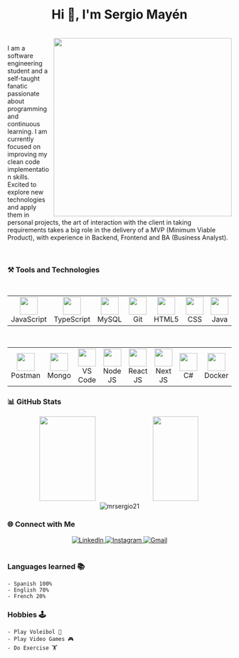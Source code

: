 <h1 align="center">Hi 👋, I'm Sergio Mayén</h1>

<br/>

<img src="https://raw.githubusercontent.com/MicaelliMedeiros/micaellimedeiros/master/image/computer-illustration.png" min-width="400px" max-width="400px" width="400px" align="right" />

<p align="left"> 
I am a software engineering student and a self-taught fanatic passionate about programming and continuous learning. I am currently focused on improving my clean code implementation skills. Excited to explore new technologies and apply them in personal projects, the art of interaction with the client in taking requirements takes a big role in the delivery of a MVP (Minimum Viable Product), with experience in Backend, Frontend and BA (Business Analyst).
</p>

<br>

### ⚒️ Tools and Technologies

<div align="center">
  <table>
    <div style="display: flex; align-items: flex-start; align: center">
    <table align="center">
      <tr>
        <td align="center"  width="96">
          <img src="https://skillicons.dev/icons?i=js" width="40" height="40" />
          <br>JavaScript
        </td>
        <td align="center" width="96">
            <img src="https://skillicons.dev/icons?i=ts" width="40" height="40" />
          <br>TypeScript
        </td>
        <td align="center" width="96">
            <img src="https://techstack-generator.vercel.app/mysql-icon.svg" width="40" height="40" />
          <br>MySQL
        </td>
            <td align="center" width="96"> 
            <img src="https://skillicons.dev/icons?i=git" width="40" height="40" />
          <br>Git
        </td>
            <td align="center"  width="96">
            <img src="https://skillicons.dev/icons?i=html" width="40" height="40" />
          <br>HTML5
        </td>
        <td align="center" width="96">
            <img src="https://skillicons.dev/icons?i=css" width="40" height="40" />
          <br>CSS
        </td>
        <td align="center" width="96">
            <img src="https://skillicons.dev/icons?i=java" width="40" height="40" />
          <br>Java
        </td>
        <td align="center" width="96">
            <img src="https://skillicons.dev/icons?i=python" width="40" height="40" />
          <br>Python
        </td>
      </tr>
  </table>
</div>

<div align="center">
  <table>
    <div style="display: flex; align-items: flex-start; align: center">
    <table align="center">
      <tr>
        <td align="center"  width="96">
          <img src="https://skillicons.dev/icons?i=postman" width="40" height="40" />
          <br>Postman
        </td>
        <td align="center" width="96">
            <img src="https://skillicons.dev/icons?i=mongo" width="40" height="40" />
          <br>Mongo
        </td>
        </td>
            <td align="center" width="96"> 
            <img src="https://skillicons.dev/icons?i=vscode" width="40" height="40" />
          <br>VS Code
        </td>
            <td align="center"  width="96">
            <img src="https://skillicons.dev/icons?i=nodejs" width="40" height="40" />
          <br>Node JS
        </td>
        <td align="center" width="96">
            <img src="https://skillicons.dev/icons?i=react" width="40" height="40" />
          <br>React JS
        </td>
        <td align="center" width="96">
            <img src="https://skillicons.dev/icons?i=next" width="40" height="40" />
          <br>Next JS
        </td>
        <td align="center" width="96">
            <img src="https://skillicons.dev/icons?i=cs" width="40" height="40" />
          <br>C#
        </td>
        <td align="center" width="96">
            <img src="https://skillicons.dev/icons?i=docker" width="40" height="40" />
          <br>Docker
        </td>
      </tr>
  </table>
</div>

### 📊 GitHub Stats

<div align="center">
  <!--Git status-->
  <picture>
    <img width="50%" height="190px" src="https://github-readme-stats.vercel.app/api?username=mrsergio21&show_icons=true&title_color=783c00&text_color=af552e&icon_color=783c00&bg_color=f8efd4&cache_seconds=2300">
  </picture>
  <picture>
    <img width="45%" height="190px" src="https://github-readme-stats.vercel.app/api/top-langs/?username=MRSergio21&show_icons=true&layout=compact&show_icons=true&title_color=783c00&text_color=af552e&icon_color=783c00&bg_color=f8efd4&cache_seconds=2300" />
  </picture>
  <picture>
    <img href="https://github.com/ryo-ma/github-profile-trophy" /><img src="https://github-profile-trophy.vercel.app/?username=mrsergio21" alt="mrsergio21" />
  </picture>  
</div>

### 🌐 Connect with Me

<div align="center">
    <a href="https://www.linkedin.com/in/muhammad-talha-ramzan" target="_blank">
        <img src="https://img.shields.io/badge/-LinkedIn-%230077B5?style=for-the-badge&logo=linkedin&logoColor=white" alt="LinkedIn">
    </a>
    <a href="https://instagram.com/sergio_mr2105" target="_blank">
        <img src="https://img.shields.io/badge/-Instagram-%23E4405F?style=for-the-badge&logo=instagram&logoColor=white" alt="Instagram">
    </a>
    <a href="mailto:sergioruano2105@gmail.com">
        <img src="https://img.shields.io/badge/-Gmail-%23333?style=for-the-badge&logo=gmail&logoColor=white" alt="Gmail">
    </a>
    <!--<a href="https://o21ex.me" style="text-decoration: none;">
        <img src="https://img.shields.io/badge/Portfolio-orange?style=for-the-badge&logo=firefox&logoColor=white" alt="Visit my portfolio here: o21ex.me">
    </a>-->
</div>
<br>

### Languages learned 📚

    - Spanish 100% 
    - English 70%
    - French 20%

### Hobbies 🕹️

    - Play Voleibol 🏐
    - Play Video Games 🎮
    - Do Exercise 🏋